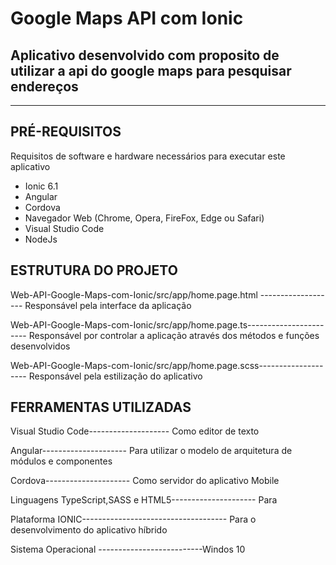 
# Google Maps API com Ionic


## Aplicativo desenvolvido com proposito de  utilizar a api do google maps para pesquisar endereços 
-----------------------------------------------------------------------------------------------------------------------------------

## PRÉ-REQUISITOS

Requisitos de software e hardware necessários para executar este aplicativo

*   Ionic 6.1
*   Angular
*   Cordova
*   Navegador Web (Chrome, Opera, FireFox, Edge ou Safari)
*   Visual Studio Code
*   NodeJs



## ESTRUTURA DO PROJETO

Web-API-Google-Maps-com-Ionic/src/app/home.page.html ------------------- Responsável pela interface da aplicação

Web-API-Google-Maps-com-Ionic/src/app/home.page.ts----------------------- Responsável por controlar a aplicação através dos métodos e funções desenvolvidos

Web-API-Google-Maps-com-Ionic/src/app/home.page.scss-------------------- Responsável pela estilização do aplicativo



## FERRAMENTAS UTILIZADAS

Visual Studio Code-------------------- Como editor de texto

Angular--------------------- Para utilizar o modelo de arquitetura de módulos e componentes

Cordova--------------------- Como servidor do aplicativo Mobile

Linguagens  TypeScript,SASS e HTML5--------------------- Para 

Plataforma IONIC------------------------------------ Para o desenvolvimento do aplicativo híbrido

Sistema Operacional --------------------------Windos 10 
